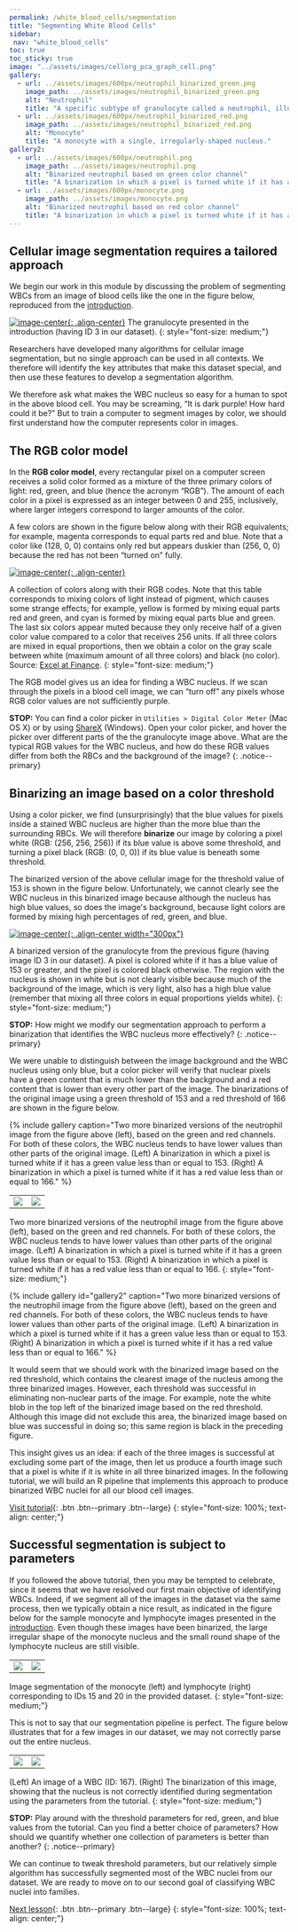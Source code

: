 ```yaml
---
permalink: /white_blood_cells/segmentation
title: "Segmenting White Blood Cells"
sidebar:
 nav: "white_blood_cells"
toc: true
toc_sticky: true
image: "../assets/images/cellorg_pca_graph_cell.png"
gallery:
  - url: ../assets/images/600px/neutrophil_binarized_green.png
    image_path: ../assets/images/neutrophil_binarized_green.png
    alt: "Neutrophil"
    title: "A specific subtype of granulocyte called a neutrophil, illustrating the multilobular structure of this WBC family."
  - url: ../assets/images/600px/neutrophil_binarized_red.png
    image_path: ../assets/images/neutrophil_binarized_red.png
    alt: "Monocyte"
    title: "A monocyte with a single, irregularly-shaped nucleus."
gallery2:
  - url: ../assets/images/600px/neutrophil.png
    image_path: ../assets/images/neutrophil.png
    alt: "Binarized neutrophil based on green color channel"
    title: "A binarization in which a pixel is turned white if it has a green value less than or equal to 153."
  - url: ../assets/images/600px/monocyte.png
    image_path: ../assets/images/monocyte.png
    alt: "Binarized neutrophil based on red color channel"
    title: "A binarization in which a pixel is turned white if it has a red value less than or equal to 166."
---
```


## Cellular image segmentation requires a tailored approach

We begin our work in this module by discussing the problem of segmenting WBCs from an image of blood cells like the one in the figure below, reproduced from the [introduction](home).

[![image-center](../assets/images/600px/neutrophil.png){: .align-center}](../assets/images/neutrophil.png)
The granulocyte presented in the introduction (having ID 3 in our dataset).
{: style="font-size: medium;"}

Researchers have developed many algorithms for cellular image segmentation, but no single approach can be used in all contexts. We therefore will identify the key attributes that make this dataset special, and then use these features to develop a segmentation algorithm.

We therefore ask what makes the WBC nucleus so easy for a human to spot in the above blood cell. You may be screaming, “It is dark purple! How hard could it be?” But to train a computer to segment images by color, we should first understand how the computer represents color in images.

## The RGB color model

In the **RGB color model**, every rectangular pixel on a computer screen receives a solid color formed as a mixture of the three primary colors of light: red, green, and blue (hence the acronym “RGB”). The amount of each color in a pixel is expressed as an integer between 0 and 255, inclusively, where larger integers correspond to larger amounts of the color.

A few colors are shown in the figure below along with their RGB equivalents; for example, magenta corresponds to equal parts red and blue. Note that a color like (128, 0, 0) contains only red but appears duskier than (256, 0, 0) because the red has not been “turned on” fully.

[![image-center](../assets/images/600px/RGB_color_chart.png){: .align-center}](../assets/images/RGB_color_chart.png)

A collection of colors along with their RGB codes. Note that this table corresponds to mixing colors of light instead of pigment, which causes some strange effects; for example, yellow is formed by mixing equal parts red and green, and cyan is formed by mixing equal parts blue and green. The last six colors appear muted because they only receive half of a given color value compared to a color that receives 256 units. If all three colors are mixed in equal proportions, then we obtain a color on the gray scale between white (maximum amount of all three colors) and black (no color). Source: <a href="https://excelatfinance.com/xlf/xlf-colors-1.php" target="_blank">Excel at Finance</a>.
{: style="font-size: medium;"}

The RGB model gives us an idea for finding a WBC nucleus. If we scan through the pixels in a blood cell image, we can “turn off” any pixels whose RGB color values are not sufficiently purple.

**STOP:** You can find a color picker in `Utilities > Digital Color Meter` (Mac OS X) or by using <a href="https://getsharex.com" target="_blank">ShareX</a> (Windows). Open your color picker, and hover the picker over different parts of the the granulocyte image above. What are the typical RGB values for the WBC nucleus, and how do these RGB values differ from both the RBCs and the background of the image?
{: .notice--primary}

## Binarizing an image based on a color threshold

Using a color picker, we find (unsurprisingly) that the blue values for pixels inside a stained WBC nucleus are higher than the more blue than the surrounding RBCs. We will therefore **binarize** our image by coloring a pixel white (RGB: (256, 256, 256)) if its blue value is above some threshold, and turning a pixel black (RGB: (0, 0, 0)) if its blue value is beneath some threshold.

The binarized version of the above cellular image for the threshold value of 153 is shown in the figure below. Unfortunately, we cannot clearly see the WBC nucleus in this binarized image because although the nucleus has high blue values, so does the image's background, because light colors are formed by mixing high percentages of red, green, and blue.

[![image-center](../assets/images/600px/neutrophil_binarized_blue.png){: .align-center width="300px"}](../assets/images/neutrophil_binarized_blue.png)

A binarized version of the granulocyte from the previous figure (having image ID 3 in our dataset). A pixel is colored white if it has a blue value of 153 or greater, and the pixel is colored black otherwise. The region with the nucleus is shown in white but is not clearly visible because much of the background of the image, which is very light, also has a high blue value (remember that mixing all three colors in equal proportions yields white).
{: style="font-size: medium;"}

**STOP:** How might we modify our segmentation approach to perform a binarization that identifies the WBC nucleus more effectively?
{: .notice--primary}

We were unable to distinguish between the image background and the WBC nucleus using only blue, but a color picker will verify that nuclear pixels have a green content that is much lower than the background and a red content that is lower than every other part of the image. The binarizations of the original image using a green threshold of 153 and a red threshold of 166 are shown in the figure below.

{% include gallery caption="Two more binarized versions of the neutrophil image from the figure above (left), based on the green and red channels. For both of these colors, the WBC nucleus tends to have lower values than other parts of the original image. (Left) A binarization in which a pixel is turned white if it has a green value less than or equal to 153. (Right) A binarization in which a pixel is turned white if it has a red value less than or equal to 166." %}

<table>
<tr>
    <td><img src="../assets/images/neutrophil_binarized_green.png"></td>
    <td><img src="../assets/images/neutrophil_binarized_red.png"></td>
</tr>
</table>

Two more binarized versions of the neutrophil image from the figure above (left), based on the green and red channels. For both of these colors, the WBC nucleus tends to have lower values than other parts of the original image. (Left) A binarization in which a pixel is turned white if it has a green value less than or equal to 153. (Right) A binarization in which a pixel is turned white if it has a red value less than or equal to 166.
{: style="font-size: medium;"}

{% include gallery id="gallery2" caption="Two more binarized versions of the neutrophil image from the figure above (left), based on the green and red channels. For both of these colors, the WBC nucleus tends to have lower values than other parts of the original image. (Left) A binarization in which a pixel is turned white if it has a green value less than or equal to 153. (Right) A binarization in which a pixel is turned white if it has a red value less than or equal to 166." %}

It would seem that we should work with the binarized image based on the red threshold, which contains the clearest image of the nucleus among the three binarized images. However, each threshold was successful in eliminating non-nuclear parts of the image. For example, note the white blob in the top left of the binarized image based on the red threshold. Although this image did not exclude this area, the binarized image based on blue was successful in doing so; this same region is black in the preceding figure.

This insight gives us an idea: if each of the three images is successful at excluding some part of the image, then let us produce a fourth image such that a pixel is white if it is white in all three binarized images. In the following tutorial, we will build an R pipeline that implements this approach to produce binarized WBC nuclei for all our blood cell images.

[Visit tutorial](tutorial_nuclear_segmentation){: .btn .btn--primary .btn--large}
{: style="font-size: 100%; text-align: center;"}

## Successful segmentation is subject to parameters

If you followed the above tutorial, then you may be tempted to celebrate, since it seems that we have resolved our first main objective of identifying WBCs. Indeed, if we segment all of the images in the dataset via the same process, then we typically obtain a nice result, as indicated in the figure below for the sample monocyte and lymphocyte images presented in the [introduction](home). Even though these images have been binarized, the large irregular shape of the monocyte nucleus and the small round shape of the lymphocyte nucleus are still visible.

<table>
<tr>
    <td><img src="../assets/images/monocyte_binarized.png"></td>
    <td><img src="../assets/images/lymphocyte_binarized.png"></td>
</tr>
</table>

Image segmentation of the monocyte (left) and lymphocyte (right) corresponding to IDs 15 and 20 in the provided dataset.
{: style="font-size: medium;"}

This is not to say that our segmentation pipeline is perfect. The figure below illustrates that for a few images in our dataset, we may not correctly parse out the entire nucleus.

<table>
<tr>
    <td><img src="../assets/images/WBC_167.png"></td>
    <td><img src="../assets/images/WBC_167_segmentation.png"></td>
</tr>
</table>

(Left) An image of a WBC (ID: 167). (Right) The binarization of this image, showing that the nucleus is not correctly identified during segmentation using the parameters from the tutorial.
{: style="font-size: medium;"}

**STOP:** Play around with the threshold parameters for red, green, and blue values from the tutorial. Can you find a better choice of parameters? How should we quantify whether one collection of parameters is better than another?
{: .notice--primary}

We can continue to tweak threshold parameters, but our relatively simple algorithm has successfully segmented most of the WBC nuclei from our dataset. We are ready to move on to our second goal of classifying WBC nuclei into families.

[Next lesson](classification){: .btn .btn--primary .btn--large}
{: style="font-size: 100%; text-align: center;"}
